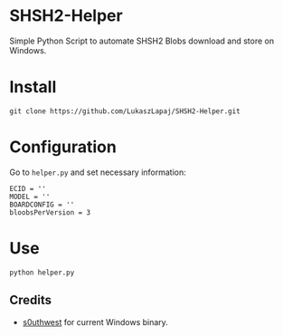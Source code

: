 # SHSH2-Helper
Simple Python Script to automate SHSH2 Blobs download and store on Windows.

# Install
```
git clone https://github.com/LukaszLapaj/SHSH2-Helper.git
```

# Configuration
Go to `helper.py` and set necessary information:
```
ECID = ''
MODEL = ''
BOARDCONFIG = ''
bloobsPerVersion = 3
```

# Use
```
python helper.py
```

## Credits
* [s0uthwest](https://github.com/s0uthwest) for current Windows binary.